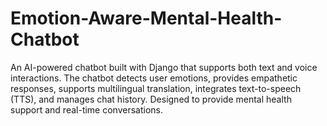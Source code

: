 # Emotion-Aware-Mental-Health-Chatbot
An AI-powered chatbot built with Django that supports both text and voice interactions. The chatbot detects user emotions, provides empathetic responses, supports multilingual translation, integrates text-to-speech (TTS), and manages chat history. Designed to provide mental health support and real-time conversations.
